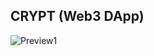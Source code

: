 ## CRYPT (Web3 DApp)

![Preview1](https://user-images.githubusercontent.com/32243289/233780119-f675754f-2ec1-4afe-8f66-198dde31bb4c.jpg)
